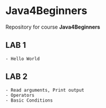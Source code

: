 # Java4Beginners

Repository for course **Java4Beginners**


## LAB 1 
	- Hello World


## LAB 2
	- Read arguments, Print output
	- Operators
	- Basic Conditions
	
